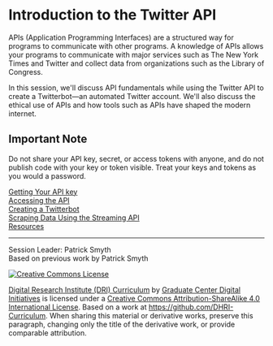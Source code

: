 # Introduction to the Twitter API

APIs (Application Programming Interfaces) are a structured way for programs to communicate with other programs. A knowledge of APIs allows your programs to communicate with major services such as The New York Times and Twitter and collect data from organizations such as the Library of Congress. 

In this session, we'll discuss API fundamentals while using the Twitter API to create a Twitterbot—an automated Twitter account. We'll also discuss the ethical use of APIs and how tools such as APIs have shaped the modern internet.

## Important Note

Do not share your API key, secret, or access tokens with anyone, and do not publish code with your key or token visible. Treat your keys and tokens as you would a password.

[Getting Your API key](sections/getting_key.md)  
[Accessing the API](sections/accessing_api.md)  
[Creating a Twitterbot](sections/creating_twitterbot.md)  
[Scraping Data Using the Streaming API](sections/scraping_data.md)  
[Resources](resources.md)  

-----

Session Leader: Patrick Smyth  
Based on previous work by Patrick Smyth  

[![Creative Commons License](https://i.creativecommons.org/l/by-sa/4.0/88x31.png)](http://creativecommons.org/licenses/by-sa/4.0/)

[Digital Research Institute (DRI) Curriculum](http://purl.org/dc/terms/) by [Graduate Center Digital Initiatives](https://gcdi.commons.gc.cuny.edu/) is licensed under a [Creative Commons Attribution-ShareAlike 4.0 International License](http://creativecommons.org/licenses/by-sa/4.0/). Based on a work at <https://github.com/DHRI-Curriculum>. When sharing this material or derivative works, preserve this paragraph, changing only the title of the derivative work, or provide comparable attribution.




